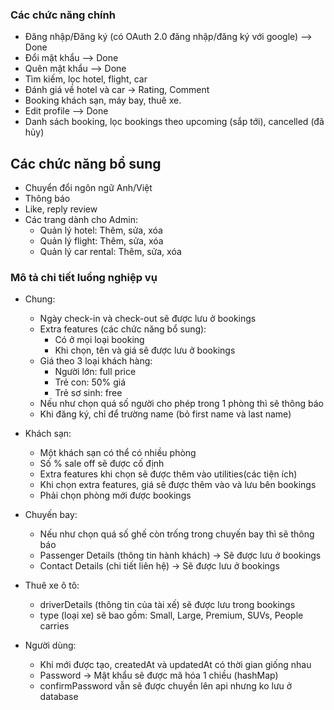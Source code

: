 ### Các chức năng chính

- Đăng nhập/Đăng ký (có OAuth 2.0 đăng nhập/đăng ký với google) --> Done
- Đổi mật khẩu --> Done
- Quên mật khẩu --> Done
- Tìm kiếm, lọc hotel, flight, car
- Đánh giá về hotel và car -> Rating, Comment
- Booking khách sạn, máy bay, thuê xe.
- Edit profile --> Done
- Danh sách booking, lọc bookings theo upcoming (sắp tới), cancelled (đã hủy)

## Các chức năng bổ sung

- Chuyển đổi ngôn ngữ Anh/Việt
- Thông báo
- Like, reply review
- Các trang dành cho Admin:
    - Quản lý hotel: Thêm, sửa, xóa
    - Quản lý flight: Thêm, sửa, xóa
    - Quản lý car rental: Thêm, sửa, xóa

### Mô tả chi tiết luồng nghiệp vụ

- Chung:
    - Ngày check-in và check-out sẽ được lưu ở bookings
    - Extra features (các chức năng bổ sung):
        - Có ở mọi loại booking
        - Khi chọn, tên và giá sẽ được lưu ở bookings
    - Giá theo 3 loại khách hàng:
        - Người lớn: full price
        - Trẻ con: 50% giá
        - Trẻ sơ sinh: free
    - Nếu như chọn quá số người cho phép trong 1 phòng thì sẽ thông báo
    - Khi đăng ký, chỉ để trường name (bỏ first name và last name)
        
- Khách sạn:
    - Một khách sạn có thể có nhiều phòng
    - Số % sale off sẽ được cố định
    - Extra features khi chọn sẽ được thêm vào utilities(các tiện ích)
    - Khi chọn extra features, giá sẽ được thêm vào và lưu bên bookings
    - Phải chọn phòng mới được bookings

- Chuyến bay:
    - Nếu như chọn quá số ghế còn trống trong chuyến bay thì sẽ thông báo
    - Passenger Details (thông tin hành khách) -> Sẽ được lưu ở bookings
    - Contact Details (chi tiết liên hệ) -> Sẽ được lưu ở bookings

- Thuê xe ô tô: 
    - driverDetails (thông tin của tài xế) sẽ được lưu trong bookings
    - type (loại xe) sẽ bao gồm: Small, Large, Premium, SUVs, People carries

- Người dùng:
    - Khi mới được tạo, createdAt và updatedAt có thời gian giống nhau
    - Password -> Mật khẩu sẽ được mã hóa 1 chiều (hashMap)
    - confirmPassword vẫn sẽ được chuyền lên api nhưng ko lưu ở database
